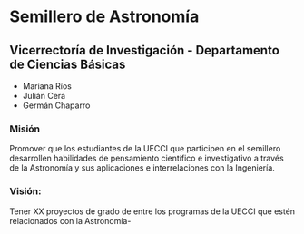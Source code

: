 # Semillero de Astronomía

## Vicerrectoría de Investigación - Departamento de Ciencias Básicas

- Mariana Ríos
- Julián Cera
- Germán Chaparro


### Misión

Promover que los estudiantes de la UECCI que participen en el semillero desarrollen habilidades de pensamiento científico e investigativo a través de la Astronomía y sus
aplicaciones e interrelaciones con la Ingeniería.

### Visión:

Tener XX proyectos de grado de entre los programas de la UECCI que estén relacionados con la Astronomía-

